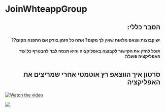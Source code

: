 # JoinWhteappGroup
##  <p dir="rtl"> **הסבר כללי:**  </p>

#### <p dir="rtl">     יש קבוצות ווצאפ מלאות שאין לך מקום? אתה כל הזמן בודק אם התפנה מקום??  </p>
#### <p dir="rtl">  תוכל להזין את הקישור לקבוצה באפליקציה והיא תנסה לבד להצטרף כל עוד האפליקציה פועלת </p>
#
##  <p dir="rtl"> **סרטון איך הווצאפ רץ אוטמטי אחרי שמריצים את האפליקציה**  </p>
[![Watch the video](https://i.imgur.com/vKb2F1B.png)](https://www.youtube.com/watch?v=vsLUqQRJkXU)


![](https://user-images.githubusercontent.com/57868000/136917324-b77a28f0-4285-4d53-91c9-7d08b0ca0ddd.png)
